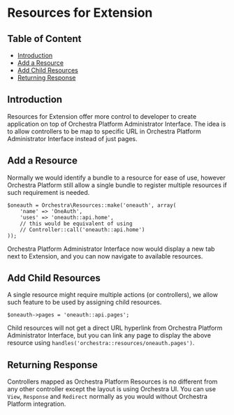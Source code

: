 # Resources for Extension

## Table of Content

* [Introduction](#introduction)
* [Add a Resource](#register)
* [Add Child Resources](#register-child)
* [Returning Response](#returning-response)

<a name="introduction"></a>
## Introduction

Resources for Extension offer more control to developer to create application on top of Orchestra Platform Administrator Interface. The idea is to allow controllers to be map to specific URL in Orchestra Platform Administrator Interface instead of just pages.

<a name="register"></a>
## Add a Resource

Normally we would identify a bundle to a resource for ease of use, however Orchestra Platform still allow a single bundle to register multiple resources if such requirement is needed.

	$oneauth = Orchestra\Resources::make('oneauth', array(
		'name' => 'OneAuth',
		'uses' => 'oneauth::api.home', 
		// this would be equivalent of using 
		// Controller::call('oneauth::api.home')
	));

Orchestra Platform Administrator Interface now would display a new tab next to Extension, and you can now navigate to available resources.

<a name="register-child"></a>
## Add Child Resources

A single resource might require multiple actions (or controllers), we allow such feature to be used by assigning child resources.

	$oneauth->pages = 'oneauth::api.pages';

Child resources will not get a direct URL hyperlink from Orchestra Platform Administrator Interface, but you can link any page to display the above resource using `handles('orchestra::resources/oneauth.pages')`.

<a name="returning-response"></a>
## Returning Response

Controllers mapped as Orchestra Platform Resources is no different from any other controller except the layout is using Orchestra UI. You can use `View`, `Response` and `Redirect` normally as you would without Orchestra Platform integration.


